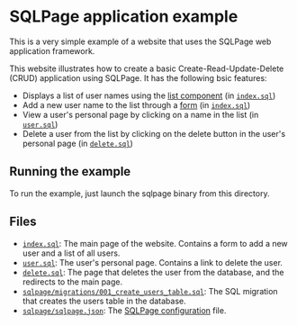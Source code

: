 # SQLPage application example

This is a very simple example of a website that uses the SQLPage web application framework.

This website illustrates how to create a basic Create-Read-Update-Delete (CRUD) application using SQLPage.
It has the following bsic features:

 - Displays a list of user names using the [list component](https://sql-page.com/documentation.sql?component=list#component) (in [`index.sql`](./index.sql#L14-L20))
 - Add a new user name to the list through a [form](https://sql-page.com/documentation.sql?component=form#component) (in [`index.sql`](./index.sql#L1-L9))
 - View a user's personal page by clicking on a name in the list (in [`user.sql`](./user.sql))
 - Delete a user from the list by clicking on the delete button in the user's personal page (in [`delete.sql`](./delete.sql))

## Running the example

To run the example, just launch the sqlpage binary from this directory.

## Files

- [`index.sql`](./index.sql): The main page of the website. Contains a form to add a new user and a list of all users.
- [`user.sql`](./user.sql): The user's personal page. Contains a link to delete the user.
- [`delete.sql`](./delete.sql): The page that deletes the user from the database, and the redirects to the main page.
- [`sqlpage/migrations/001_create_users_table.sql`](./sqlpage/migrations/001_create_users_table.sql): The SQL migration that creates the users table in the database.
- [`sqlpage/sqlpage.json`](./sqlpage/sqlpage.json): The [SQLPage configuration](../../configuration.md) file.
